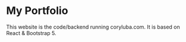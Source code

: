 # My Portfolio
This website is the code/backend running coryluba.com. It is based on React & Bootstrap 5.
